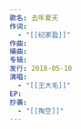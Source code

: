 ```yaml
---
歌名: 去年夏天
作词:
  - "[[纪家盈]]"
作曲: 
编曲: 
专辑: 
发行: 2018-05-10
演唱:
  - "[[王大毛]]"
EP: 
抄袭:
  - "[[掏空]]"
---
```

